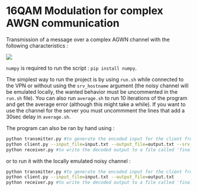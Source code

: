 # 16QAM Modulation for complex AWGN communication

Transmission of a message over a complex AGWN channel with the following characteristics :

<img src="https://latex.codecogs.com/svg.image?\bg{black}{\color{White}&space;Y&space;=&space;\exp{\Theta&space;i}&space;X&space;&plus;&space;Z&space;\text{&space;with&space;}&space;\Theta&space;\sim&space;U(0,&space;2\pi&space;)&space;\text{&space;and&space;}&space;Z&space;\sim&space;\mathcal{CN}\left(0,&space;\frac{\sigma^2}{2}\right)&space;\text{&space;where&space;}&space;\sigma^2&space;=&space;10^{-2.65}&space;\text{.}" />

`numpy` is required to run the script : `pip install numpy`.

The simplest way to run the project is by using `run.sh` while connected to the VPN or without using the `srv_hostname` argument (the noisy channel will be emulated locally, the wanted behavior must be uncommented in the `run.sh` file).
You can also run `average.sh` to run 10 iterations of the program and get the average error (although this might take a while). If you want to use the channel for the server you must uncommment the lines that add a 30sec delay in `average.sh`.

The program can also be ran by hand using :
```sh
python transmitter.py #to generate the encoded input for the client from a file name 'initial.txt'
python client.py --input_file=input.txt --output_file=output.txt --srv_hostname=iscsrv72.epfl.ch --srv_port=80
python receiver.py #to write the decoded output to a file called 'final.txt'
```
or to run it with the locally emulated noisy channel :
```sh
python transmitter.py #to generate the encoded input for the client from a file name 'initial.txt'
python client.py --input_file=input.txt --output_file=output.txt
python receiver.py #to write the decoded output to a file called 'final.txt'
```